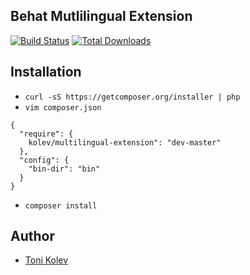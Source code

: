 ## Behat Mutlilingual Extension

[![Build Status](https://travis-ci.org/byKolev/MultilingualExtension.svg?branch=master)](https://travis-ci.org/byKolev/MultilingualExtension)
[![Total Downloads](https://poser.pugx.org/kolev/multilingual-extension/downloads)](https://packagist.org/packages/behat/soap-extension)
## Installation

- `curl -sS https://getcomposer.org/installer | php`
- `vim composer.json`

```
{
  "require": {
    kolev/multilingual-extension": "dev-master"
  },
  "config": {
    "bin-dir": "bin"
  }
}
```

- `composer install`

## Author

- [Toni Kolev](https://github.com/byKolev)